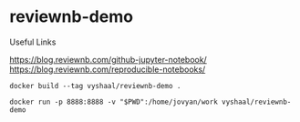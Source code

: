 # reviewnb-demo

Useful Links

https://blog.reviewnb.com/github-jupyter-notebook/
https://blog.reviewnb.com/reproducible-notebooks/

`docker build --tag vyshaal/reviewnb-demo .`

`docker run -p 8888:8888 -v "$PWD":/home/jovyan/work vyshaal/reviewnb-demo`
